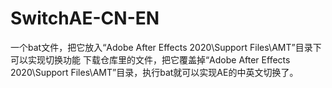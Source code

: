 # SwitchAE-CN-EN
一个bat文件，把它放入“Adobe After Effects 2020\Support Files\AMT”目录下可以实现切换功能
下载仓库里的文件，把它覆盖掉“Adobe After Effects 2020\Support Files\AMT”目录，执行bat就可以实现AE的中英文切换了。
